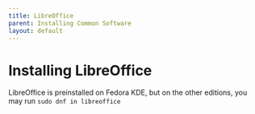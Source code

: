 ```yaml
---
title: LibreOffice
parent: Installing Common Software
layout: default
---
```

# Installing LibreOffice

LibreOffice is preinstalled on Fedora KDE, but on the other editions, you may run
```sudo dnf in libreoffice```